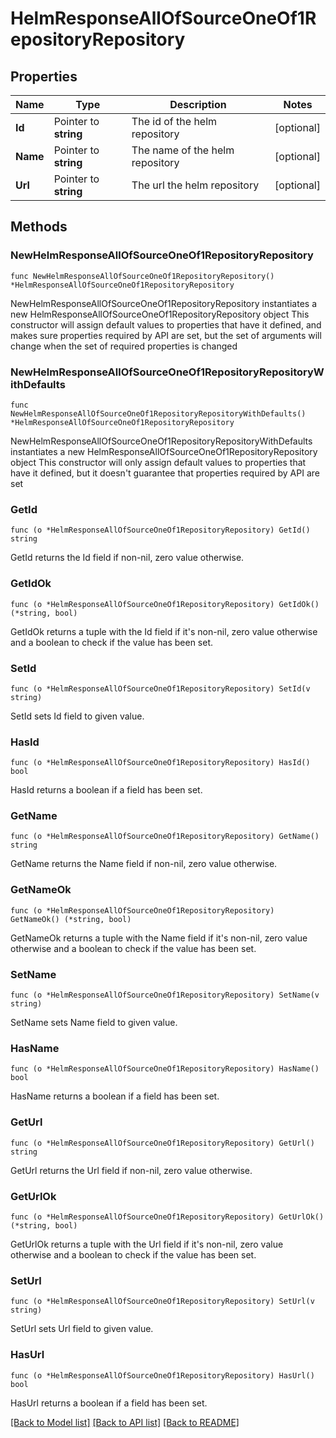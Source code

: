 # HelmResponseAllOfSourceOneOf1RepositoryRepository

## Properties

Name | Type | Description | Notes
------------ | ------------- | ------------- | -------------
**Id** | Pointer to **string** | The id of the helm repository | [optional] 
**Name** | Pointer to **string** | The name of the helm repository | [optional] 
**Url** | Pointer to **string** | The url the helm repository | [optional] 

## Methods

### NewHelmResponseAllOfSourceOneOf1RepositoryRepository

`func NewHelmResponseAllOfSourceOneOf1RepositoryRepository() *HelmResponseAllOfSourceOneOf1RepositoryRepository`

NewHelmResponseAllOfSourceOneOf1RepositoryRepository instantiates a new HelmResponseAllOfSourceOneOf1RepositoryRepository object
This constructor will assign default values to properties that have it defined,
and makes sure properties required by API are set, but the set of arguments
will change when the set of required properties is changed

### NewHelmResponseAllOfSourceOneOf1RepositoryRepositoryWithDefaults

`func NewHelmResponseAllOfSourceOneOf1RepositoryRepositoryWithDefaults() *HelmResponseAllOfSourceOneOf1RepositoryRepository`

NewHelmResponseAllOfSourceOneOf1RepositoryRepositoryWithDefaults instantiates a new HelmResponseAllOfSourceOneOf1RepositoryRepository object
This constructor will only assign default values to properties that have it defined,
but it doesn't guarantee that properties required by API are set

### GetId

`func (o *HelmResponseAllOfSourceOneOf1RepositoryRepository) GetId() string`

GetId returns the Id field if non-nil, zero value otherwise.

### GetIdOk

`func (o *HelmResponseAllOfSourceOneOf1RepositoryRepository) GetIdOk() (*string, bool)`

GetIdOk returns a tuple with the Id field if it's non-nil, zero value otherwise
and a boolean to check if the value has been set.

### SetId

`func (o *HelmResponseAllOfSourceOneOf1RepositoryRepository) SetId(v string)`

SetId sets Id field to given value.

### HasId

`func (o *HelmResponseAllOfSourceOneOf1RepositoryRepository) HasId() bool`

HasId returns a boolean if a field has been set.

### GetName

`func (o *HelmResponseAllOfSourceOneOf1RepositoryRepository) GetName() string`

GetName returns the Name field if non-nil, zero value otherwise.

### GetNameOk

`func (o *HelmResponseAllOfSourceOneOf1RepositoryRepository) GetNameOk() (*string, bool)`

GetNameOk returns a tuple with the Name field if it's non-nil, zero value otherwise
and a boolean to check if the value has been set.

### SetName

`func (o *HelmResponseAllOfSourceOneOf1RepositoryRepository) SetName(v string)`

SetName sets Name field to given value.

### HasName

`func (o *HelmResponseAllOfSourceOneOf1RepositoryRepository) HasName() bool`

HasName returns a boolean if a field has been set.

### GetUrl

`func (o *HelmResponseAllOfSourceOneOf1RepositoryRepository) GetUrl() string`

GetUrl returns the Url field if non-nil, zero value otherwise.

### GetUrlOk

`func (o *HelmResponseAllOfSourceOneOf1RepositoryRepository) GetUrlOk() (*string, bool)`

GetUrlOk returns a tuple with the Url field if it's non-nil, zero value otherwise
and a boolean to check if the value has been set.

### SetUrl

`func (o *HelmResponseAllOfSourceOneOf1RepositoryRepository) SetUrl(v string)`

SetUrl sets Url field to given value.

### HasUrl

`func (o *HelmResponseAllOfSourceOneOf1RepositoryRepository) HasUrl() bool`

HasUrl returns a boolean if a field has been set.


[[Back to Model list]](../README.md#documentation-for-models) [[Back to API list]](../README.md#documentation-for-api-endpoints) [[Back to README]](../README.md)


